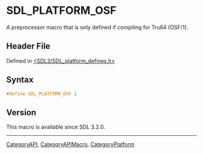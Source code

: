 # SDL_PLATFORM_OSF

A preprocessor macro that is only defined if compiling for Tru64 (OSF/1).

## Header File

Defined in [<SDL3/SDL_platform_defines.h>](https://github.com/libsdl-org/SDL/blob/main/include/SDL3/SDL_platform_defines.h)

## Syntax

```c
#define SDL_PLATFORM_OSF 1
```

## Version

This macro is available since SDL 3.2.0.





----
[CategoryAPI](CategoryAPI), [CategoryAPIMacro](CategoryAPIMacro), [CategoryPlatform](CategoryPlatform)

